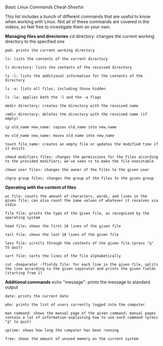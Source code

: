 *Basic Linux Commands Cheat-Sheet*\n

This list includes a bunch of different commands that are useful to know when working with Linux. Not all of these commands are covered in the videos, so feel free to investigate them on your own.

**Managing files and directories**
    cd directory: changes the current working directory to the specified one
    
    pwd: prints the current working directory
    
    ls: lists the contents of the current directory
    
    ls directory: lists the contents of the received directory  
    
    ls -l: lists the additional information for the contents of the directory  
    
    ls -a: lists all files, including those hidden  
    
    ls -la: applies both the -l and the -a flags  
    
    mkdir directory: creates the directory with the received name
    
    rmdir directory: deletes the directory with the received name (if empty)
    
    cp old_name new_name: copies old_name into new_name
    
    mv old_name new_name: moves old_name into new_name
    
    touch file_name: creates an empty file or updates the modified time if it exists
    
    chmod modifiers files: changes the permissions for the files according to the provided modifiers; we've seen +x to make the file executable
    
    chown user files: changes the owner of the files to the given user
    
    chgrp group files: changes the group of the files to the given group

**Operating with the content of files**
    
    
    wc file: counts the amount of characters, words, and lines in the given file; can also count the same values of whatever it receives via stdin
    
    file file: prints the type of the given file, as recognized by the operating system
    
    head file: shows the first 10 lines of the given file
    
    tail file: shows the last 10 lines of the given file
    
    less file: scrolls through the contents of the given file (press "q" to quit)
    
    sort file: sorts the lines of the file alphabetically
    
    cut -dseparator -ffields file: for each line in the given file, splits the line according to the given separator and prints the given fields (starting from 1)

**Additional commands**
    echo "message": prints the message to standard output
    
    date: prints the current date
    
    who: prints the list of users currently logged into the computer
    
    man command: shows the manual page of the given command; manual pages contain a lot of information explaining how to use each command (press "q" to quit)
    
    uptime: shows how long the computer has been running
    
    free: shows the amount of unused memory on the current system  
